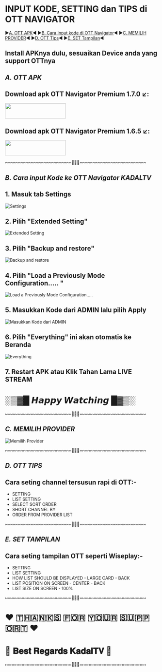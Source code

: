 # INPUT KODE, SETTING dan TIPS di OTT NAVIGATOR 


▶️[A. OTT APK](#b-ott-apk)◀️ ▶️[B. Cara Input kode di OTT Navigator](#a-cara-memasukkan-kode-ke-ott-navigator-kadaltv)◀️ ▶️[C. MEMILIH PROVIDER](#c-memilih-provider)◀️ ▶️[D. OTT Tips](#d-ott-tips)◀️ ▶️[E. SET Tampilan](#e-set-tampilan)◀️

## Install APKnya dulu, sesuaikan Device anda yang support OTTnya

## *A.* *OTT APK*

## Download apk OTT Navigator Premium 1.7.0 ↙️:

[<img src="https://www.mtctutorials.com/wp-content/uploads/2019/04/Download-button-png-GREEN-color-by-mtc-tutorials-2048x574.png" width="200" height="50">](https://bit.ly/ott175)


## Download apk OTT Navigator Premium 1.6.5 ↙️:

[<img src="https://www.mtctutorials.com/wp-content/uploads/2019/04/Download-button-png-GREEN-color-by-mtc-tutorials-2048x574.png" width="200" height="50">](https://bit.ly/ott165)


⑅⑅⑅⑅⑅⑅⑅⑅⑅⑅⑅⑅⑅⑅⑅⑅⑅⑅⑅⑅⑅⑅⑅⑅⑅⑅🛑🛑🛑⑅⑅⑅⑅⑅⑅⑅⑅⑅⑅⑅⑅⑅⑅⑅⑅⑅⑅⑅⑅⑅⑅⑅⑅⑅⑅

## *B.* *Cara input Kode ke OTT Navigator KADALTV*


## 1. Masuk tab **Settings**

![Settings](https://raw.githubusercontent.com/ar135ta/alltv/main/TUTOR%20OTT%20Eng/1.png)

## 2. Pilih **"Extended Setting"**

![Extended Setting](https://raw.githubusercontent.com/ar135ta/alltv/main/TUTOR%20OTT%20Eng/2.png)

## 3. Pilih **"Backup and restore"**

![Backup and restore](https://raw.githubusercontent.com/ar135ta/alltv/main/TUTOR%20OTT%20Eng/3.png)

## 4. Pilih "Load a Previously Mode Configuration..... "

![Load a Previously Mode Configuration.....](https://raw.githubusercontent.com/ar135ta/alltv/main/TUTOR%20OTT%20Eng/4.png)

## 5. Masukkan Kode dari ADMIN lalu pilih Apply

![Masukkan Kode dari ADMIN](https://raw.githubusercontent.com/ar135ta/alltv/main/TUTOR%20OTT%20Eng/5.png)

## 6. Pilih **"Everything"** ini akan otomatis ke Beranda

![Everything](https://raw.githubusercontent.com/ar135ta/alltv/main/TUTOR%20OTT%20Eng/6.png)

## 7. Restart APK atau Klik Tahan Lama LIVE STREAM


# ░▒▓█ 𝙃𝙖𝙥𝙥𝙮 𝙒𝙖𝙩𝙘𝙝𝙞𝙣𝙜 █▓▒░

⑅⑅⑅⑅⑅⑅⑅⑅⑅⑅⑅⑅⑅⑅⑅⑅⑅⑅⑅⑅⑅⑅⑅⑅⑅⑅🛑🛑🛑⑅⑅⑅⑅⑅⑅⑅⑅⑅⑅⑅⑅⑅⑅⑅⑅⑅⑅⑅⑅⑅⑅⑅⑅⑅⑅

## *C.* *MEMILIH PROVIDER*
![Memilih Provider](https://raw.githubusercontent.com/ar135ta/alltv/main/TUTOR%20OTT/PILIH_PROVIDER.png)

⑅⑅⑅⑅⑅⑅⑅⑅⑅⑅⑅⑅⑅⑅⑅⑅⑅⑅⑅⑅⑅⑅⑅⑅⑅⑅🛑🛑🛑⑅⑅⑅⑅⑅⑅⑅⑅⑅⑅⑅⑅⑅⑅⑅⑅⑅⑅⑅⑅⑅⑅⑅⑅⑅⑅
## *D.* *OTT TIPS*
## Cara seting channel tersusun rapi di OTT:-

- SETTING 
- LIST SETTING 
- SELECT SORT ORDER 
- SHORT CHANNEL BY 
- ORDER FROM PROVIDER LIST

⑅⑅⑅⑅⑅⑅⑅⑅⑅⑅⑅⑅⑅⑅⑅⑅⑅⑅⑅⑅⑅⑅⑅⑅⑅⑅🛑🛑🛑⑅⑅⑅⑅⑅⑅⑅⑅⑅⑅⑅⑅⑅⑅⑅⑅⑅⑅⑅⑅⑅⑅⑅⑅⑅⑅

## *E.* *SET TAMPILAN*
## Cara seting tampilan OTT seperti Wiseplay:-

- SETTING
- LIST SETTING 
- HOW LIST SHOULD BE DISPLAYED - LARGE CARD - BACK
- LIST POSITION ON SCREEN - CENTER - BACK
- LIST SIZE ON SCREEN - 100%

⑅⑅⑅⑅⑅⑅⑅⑅⑅⑅⑅⑅⑅⑅⑅⑅⑅⑅⑅⑅⑅⑅⑅⑅⑅⑅🛑🛑🛑⑅⑅⑅⑅⑅⑅⑅⑅⑅⑅⑅⑅⑅⑅⑅⑅⑅⑅⑅⑅⑅⑅⑅⑅⑅⑅

# ❤️️ 🇹‌🇭‌🇦‌🇳‌🇰‌🇸‌ 🇫‌🇴‌🇷‌ 🇾‌🇴‌🇺‌🇷‌ 🇸‌🇺‌🇵‌🇵‌🇴‌🇷‌🇹‌ ❤️️
# 💖 𝐁𝐞𝐬𝐭 𝐑𝐞𝐠𝐚𝐫𝐝𝐬 𝐊𝐚𝐝𝐚𝐥𝐓𝐕 💖

⑅⑅⑅⑅⑅⑅⑅⑅⑅⑅⑅⑅⑅⑅⑅⑅⑅⑅⑅⑅⑅⑅⑅⑅⑅⑅🛑🛑🛑⑅⑅⑅⑅⑅⑅⑅⑅⑅⑅⑅⑅⑅⑅⑅⑅⑅⑅⑅⑅⑅⑅⑅⑅⑅⑅

